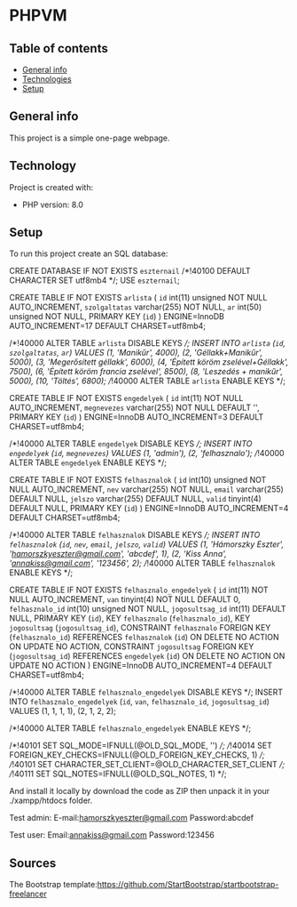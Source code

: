 # PHPVM

## Table of contents
* [General info](#general-info)
* [Technologies](#technologies)
* [Setup](#setup)

## General info
This project is a simple one-page webpage. 
	
## Technology
Project is created with:
* PHP version: 8.0
	
## Setup
To run this project create an SQL database:



CREATE DATABASE IF NOT EXISTS `eszternail` /*!40100 DEFAULT CHARACTER SET utf8mb4 */;
USE `eszternail`;


CREATE TABLE IF NOT EXISTS `arlista` (
  `id` int(11) unsigned NOT NULL AUTO_INCREMENT,
  `szolgaltatas` varchar(255) NOT NULL,
  `ar` int(50) unsigned NOT NULL,
  PRIMARY KEY (`id`)
) ENGINE=InnoDB AUTO_INCREMENT=17 DEFAULT CHARSET=utf8mb4;


/*!40000 ALTER TABLE `arlista` DISABLE KEYS */;
INSERT INTO `arlista` (`id`, `szolgaltatas`, `ar`) VALUES
	(1, 'Manikűr', 4000),
	(2, 'Géllakk+Manikűr', 5000),
	(3, 'Megerősített géllakk', 6000),
	(4, 'Épített köröm zselével+Géllakk', 7500),
	(6, 'Épített köröm francia zselével', 8500),
	(8, 'Leszedés + manikűr', 5000),
	(10, 'Töltés', 6800);
/*!40000 ALTER TABLE `arlista` ENABLE KEYS */;


CREATE TABLE IF NOT EXISTS `engedelyek` (
  `id` int(11) NOT NULL AUTO_INCREMENT,
  `megnevezes` varchar(255) NOT NULL DEFAULT '',
  PRIMARY KEY (`id`)
) ENGINE=InnoDB AUTO_INCREMENT=3 DEFAULT CHARSET=utf8mb4;


/*!40000 ALTER TABLE `engedelyek` DISABLE KEYS */;
INSERT INTO `engedelyek` (`id`, `megnevezes`) VALUES
	(1, 'admin'),
	(2, 'felhasznalo');
/*!40000 ALTER TABLE `engedelyek` ENABLE KEYS */;


CREATE TABLE IF NOT EXISTS `felhasznalok` (
  `id` int(10) unsigned NOT NULL AUTO_INCREMENT,
  `nev` varchar(255) NOT NULL,
  `email` varchar(255) DEFAULT NULL,
  `jelszo` varchar(255) DEFAULT NULL,
  `valid` tinyint(4) DEFAULT NULL,
  PRIMARY KEY (`id`)
) ENGINE=InnoDB AUTO_INCREMENT=4 DEFAULT CHARSET=utf8mb4;


/*!40000 ALTER TABLE `felhasznalok` DISABLE KEYS */;
INSERT INTO `felhasznalok` (`id`, `nev`, `email`, `jelszo`, `valid`) VALUES
	(1, 'Hámorszky Eszter', 'hamorszkyeszter@gmail.com', 'abcdef', 1),
	(2, 'Kiss Anna', 'annakiss@gmail.com', '123456', 2);
/*!40000 ALTER TABLE `felhasznalok` ENABLE KEYS */;


CREATE TABLE IF NOT EXISTS `felhasznalo_engedelyek` (
  `id` int(11) NOT NULL AUTO_INCREMENT,
  `van` tinyint(4) NOT NULL DEFAULT 0,
  `felhasznalo_id` int(10) unsigned NOT NULL,
  `jogosultsag_id` int(11) DEFAULT NULL,
  PRIMARY KEY (`id`),
  KEY `felhasznalo` (`felhasznalo_id`),
  KEY `jogosultsag` (`jogosultsag_id`),
  CONSTRAINT `felhasznalo` FOREIGN KEY (`felhasznalo_id`) REFERENCES `felhasznalok` (`id`) ON DELETE NO ACTION ON UPDATE NO ACTION,
  CONSTRAINT `jogosultsag` FOREIGN KEY (`jogosultsag_id`) REFERENCES `engedelyek` (`id`) ON DELETE NO ACTION ON UPDATE NO ACTION
) ENGINE=InnoDB AUTO_INCREMENT=4 DEFAULT CHARSET=utf8mb4;


/*!40000 ALTER TABLE `felhasznalo_engedelyek` DISABLE KEYS */;
INSERT INTO `felhasznalo_engedelyek` (`id`, `van`, `felhasznalo_id`, `jogosultsag_id`) VALUES
	(1, 1, 1, 1),
	(2, 1, 2, 2);
	
/*!40000 ALTER TABLE `felhasznalo_engedelyek` ENABLE KEYS */;

/*!40101 SET SQL_MODE=IFNULL(@OLD_SQL_MODE, '') */;
/*!40014 SET FOREIGN_KEY_CHECKS=IFNULL(@OLD_FOREIGN_KEY_CHECKS, 1) */;
/*!40101 SET CHARACTER_SET_CLIENT=@OLD_CHARACTER_SET_CLIENT */;
/*!40111 SET SQL_NOTES=IFNULL(@OLD_SQL_NOTES, 1) */;

And install it locally by download the code as ZIP then unpack it in your ./xampp/htdocs folder.

Test admin:
E-mail:hamorszkyeszter@gmail.com
Password:abcdef

Test user:
Email:annakiss@gmail.com
Password:123456

## Sources
The Bootstrap template:https://github.com/StartBootstrap/startbootstrap-freelancer
